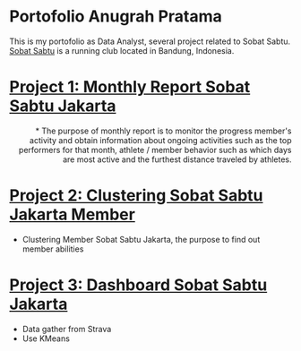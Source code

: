 # Portofolio Anugrah Pratama
This is my portofolio as Data Analyst, several project related to Sobat Sabtu. [Sobat Sabtu](https://www.instagram.com/sobatsabtu) is a running club located in Bandung, Indonesia.

# [Project 1: Monthly Report Sobat Sabtu Jakarta](https://github.com/AnugrahPratamaH/Report/blob/main/SobatSabtuJakarta/Report%20JKT%20July%2025.pdf)
<div style="text-align: right">
* The purpose of monthly report is to monitor the progress member's activity and obtain information about ongoing activities such as
  the top performers for that month, athlete / member behavior such as which days are most active and the furthest distance traveled by athletes. </div>

# [Project 2: Clustering Sobat Sabtu Jakarta Member](https://github.com/AnugrahPratamaH/Report/blob/main/Running_Analytics_2025.ipynb)

* Clustering Member Sobat Sabtu Jakarta, the purpose to find out member abilities

# [Project 3: Dashboard Sobat Sabtu Jakarta](https://lookerstudio.google.com/reporting/8f954f1c-535d-487c-b1e9-d8c6acb5048d)

* Data gather from Strava
* Use KMeans
